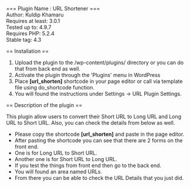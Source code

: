 === Plugin Name : URL Shortener ===<br/>
Author: Kuldip Khamaru <br/>
Requires at least: 3.0.1<br/>
Tested up to: 4.9.7<br/>
Requires PHP: 5.2.4<br/>
Stable tag: 4.3

== Installation ==

1. Upload the plugin to the /wp-content/plugins/ directory or you can do that from back end as well.
2. Activate the plugin through the 'Plugins' menu in WordPress
3. Place <b>[url_shorten]</b> shortcode in your page editor or call via template file using do_shortcode function.
4. You will found the instructions under Settings -> URL Plugin Settings.

== Description of the plugin ==

This plugin allow users to convert their Short URL to Long URL and Long URL to Short URL. Also, you can check the details from below as well.

<ul>
<li> Please copy the shortcode <b>[url_shorten]</b>  and paste in the page editor.</li>
<li> After pasting the shortcode you can see that there are 2 forms on the front end.</li>
<li> One is for Long URL to Short URL.</li>
<li> Another one is for Short URL to Long URL.</li>
<li> If you test the things from front end then go to the back end.</li>
<li> You will found an area named URLs.</li>
<li> From there you can be able to check the URL Details that you just did.</li>
</ul>

